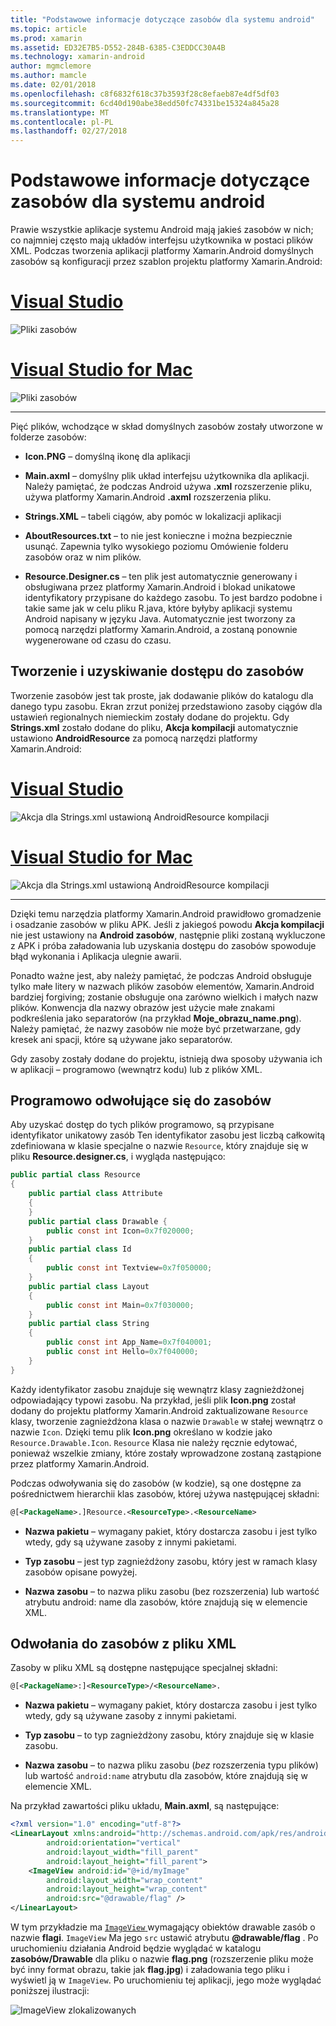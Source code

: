 ```yaml
---
title: "Podstawowe informacje dotyczące zasobów dla systemu android"
ms.topic: article
ms.prod: xamarin
ms.assetid: ED32E7B5-D552-284B-6385-C3EDDCC30A4B
ms.technology: xamarin-android
author: mgmclemore
ms.author: mamcle
ms.date: 02/01/2018
ms.openlocfilehash: c8f6832f618c37b3593f28c8efaeb87e4df5df03
ms.sourcegitcommit: 6cd40d190abe38edd50fc74331be15324a845a28
ms.translationtype: MT
ms.contentlocale: pl-PL
ms.lasthandoff: 02/27/2018
---
```

# <a name="android-resource-basics"></a>Podstawowe informacje dotyczące zasobów dla systemu android

Prawie wszystkie aplikacje systemu Android mają jakieś zasobów w nich; co najmniej często mają układów interfejsu użytkownika w postaci plików XML. Podczas tworzenia aplikacji platformy Xamarin.Android domyślnych zasobów są konfiguracji przez szablon projektu platformy Xamarin.Android:

# <a name="visual-studiotabvswin"></a>[Visual Studio](#tab/vswin)

![Pliki zasobów](android-resource-basics-images/01-resource-files-vs.png)
 
# <a name="visual-studio-for-mactabvsmac"></a>[Visual Studio for Mac](#tab/vsmac)

![Pliki zasobów](android-resource-basics-images/01-resource-files-xs.png)
 
-----

Pięć plików, wchodzące w skład domyślnych zasobów zostały utworzone w folderze zasobów:

-  **Icon.PNG** &ndash; domyślną ikonę dla aplikacji

-  **Main.axml** &ndash; domyślny plik układ interfejsu użytkownika dla aplikacji. Należy pamiętać, że podczas Android używa **.xml** rozszerzenie pliku, używa platformy Xamarin.Android **.axml** rozszerzenia pliku.

-  **Strings.XML** &ndash; tabeli ciągów, aby pomóc w lokalizacji aplikacji

-  **AboutResources.txt** &ndash; to nie jest konieczne i można bezpiecznie usunąć. Zapewnia tylko wysokiego poziomu Omówienie folderu zasobów oraz w nim plików.

-  **Resource.Designer.cs** &ndash; ten plik jest automatycznie generowany i obsługiwana przez platformy Xamarin.Android i blokad unikatowe identyfikatory przypisane do każdego zasobu. To jest bardzo podobne i takie same jak w celu pliku R.java, które byłyby aplikacji systemu Android napisany w języku Java. Automatycznie jest tworzony za pomocą narzędzi platformy Xamarin.Android, a zostaną ponownie wygenerowane od czasu do czasu.

<a name="Creating_and_Accessing_Resources" />

## <a name="creating-and-accessing-resources"></a>Tworzenie i uzyskiwanie dostępu do zasobów

Tworzenie zasobów jest tak proste, jak dodawanie plików do katalogu dla danego typu zasobu. Ekran zrzut poniżej przedstawiono zasoby ciągów dla ustawień regionalnych niemieckim zostały dodane do projektu. Gdy **Strings.xml** zostało dodane do pliku, **Akcja kompilacji** automatycznie ustawiono **AndroidResource** za pomocą narzędzi platformy Xamarin.Android:

# <a name="visual-studiotabvswin"></a>[Visual Studio](#tab/vswin)

![Akcja dla Strings.xml ustawioną AndroidResource kompilacji](android-resource-basics-images/02-build-action-vs.png)
 
# <a name="visual-studio-for-mactabvsmac"></a>[Visual Studio for Mac](#tab/vsmac)

![Akcja dla Strings.xml ustawioną AndroidResource kompilacji](android-resource-basics-images/02-build-action-xs.png)
 
-----
 

Dzięki temu narzędzia platformy Xamarin.Android prawidłowo gromadzenie i osadzanie zasobów w pliku APK. Jeśli z jakiegoś powodu **Akcja kompilacji** nie jest ustawiony na **Android zasobów**, następnie pliki zostaną wykluczone z APK i próba załadowania lub uzyskania dostępu do zasobów spowoduje błąd wykonania i Aplikacja ulegnie awarii.

Ponadto ważne jest, aby należy pamiętać, że podczas Android obsługuje tylko małe litery w nazwach plików zasobów elementów, Xamarin.Android bardziej forgiving; zostanie obsługuje ona zarówno wielkich i małych nazw plików. Konwencja dla nazwy obrazów jest użycie małe znakami podkreślenia jako separatorów (na przykład **Moje\_obrazu\_name.png**). Należy pamiętać, że nazwy zasobów nie może być przetwarzane, gdy kresek ani spacji, które są używane jako separatorów.

Gdy zasoby zostały dodane do projektu, istnieją dwa sposoby używania ich w aplikacji &ndash; programowo (wewnątrz kodu) lub z plików XML.

<a name="Referencing_Resources_Programmatically" />

## <a name="referencing-resources-programmatically"></a>Programowo odwołujące się do zasobów

Aby uzyskać dostęp do tych plików programowo, są przypisane identyfikator unikatowy zasób Ten identyfikator zasobu jest liczbą całkowitą zdefiniowana w klasie specjalne o nazwie `Resource`, który znajduje się w pliku **Resource.designer.cs**, i wygląda następująco:

```csharp
public partial class Resource
{
    public partial class Attribute
    {
    }
    public partial class Drawable {
        public const int Icon=0x7f020000;
    }
    public partial class Id
    {
        public const int Textview=0x7f050000;
    }
    public partial class Layout
    {
        public const int Main=0x7f030000;
    }
    public partial class String
    {
        public const int App_Name=0x7f040001;
        public const int Hello=0x7f040000;
    }
}
```

Każdy identyfikator zasobu znajduje się wewnątrz klasy zagnieżdżonej odpowiadający typowi zasobu. Na przykład, jeśli plik **Icon.png** został dodany do projektu platformy Xamarin.Android zaktualizowane `Resource` klasy, tworzenie zagnieżdżona klasa o nazwie `Drawable` w stałej wewnątrz o nazwie `Icon`.
Dzięki temu plik **Icon.png** określano w kodzie jako `Resource.Drawable.Icon`. `Resource` Klasa nie należy ręcznie edytować, ponieważ wszelkie zmiany, które zostały wprowadzone zostaną zastąpione przez platformy Xamarin.Android.

Podczas odwoływania się do zasobów (w kodzie), są one dostępne za pośrednictwem hierarchii klas zasobów, której używa następującej składni:

```xml
@[<PackageName>.]Resource.<ResourceType>.<ResourceName>
```

-  **Nazwa pakietu** &ndash; wymagany pakiet, który dostarcza zasobu i jest tylko wtedy, gdy są używane zasoby z innymi pakietami.

-  **Typ zasobu** &ndash; jest typ zagnieżdżony zasobu, który jest w ramach klasy zasobów opisane powyżej.

-  **Nazwa zasobu** &ndash; to nazwa pliku zasobu (bez rozszerzenia) lub wartość atrybutu android: name dla zasobów, które znajdują się w elemencie XML.

<a name="Referencing_Resources_from_XML" />

## <a name="referencing-resources-from-xml"></a>Odwołania do zasobów z pliku XML

Zasoby w pliku XML są dostępne następujące specjalnej składni:

```xml
@[<PackageName>:]<ResourceType>/<ResourceName>.
```

-  **Nazwa pakietu** &ndash; wymagany pakiet, który dostarcza zasobu i jest tylko wtedy, gdy są używane zasoby z innymi pakietami.

-  **Typ zasobu** &ndash; to typ zagnieżdżony zasobu, który znajduje się w klasie zasobu.

-  **Nazwa zasobu** &ndash; to nazwa pliku zasobu (*bez* rozszerzenia typu plików) lub wartość `android:name` atrybutu dla zasobów, które znajdują się w elemencie XML.

Na przykład zawartości pliku układu, **Main.axml**, są następujące:

```xml
<?xml version="1.0" encoding="utf-8"?>
<LinearLayout xmlns:android="http://schemas.android.com/apk/res/android"
        android:orientation="vertical"
        android:layout_width="fill_parent"
        android:layout_height="fill_parent">
    <ImageView android:id="@+id/myImage"
        android:layout_width="wrap_content"
        android:layout_height="wrap_content"
        android:src="@drawable/flag" />
</LinearLayout>
```

W tym przykładzie ma [ `ImageView` ](https://developer.xamarin.com/recipes/android/controls/imageview) wymagający obiektów drawable zasób o nazwie **flagi**. `ImageView` Ma jego `src` ustawić atrybutu  **@drawable/flag** . Po uruchomieniu działania Android będzie wyglądać w katalogu **zasobów/Drawable** dla pliku o nazwie **flag.png** (rozszerzenie pliku może być inny format obrazu, takie jak **flag.jpg**) i załadowania tego pliku i wyświetl ją w `ImageView`.
Po uruchomieniu tej aplikacji, jego może wyglądać poniższej ilustracji:

![ImageView zlokalizowanych](android-resource-basics-images/03-localized-screenshot.png)

